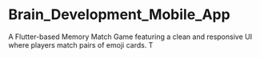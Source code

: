 # Brain_Development_Mobile_App
A Flutter-based Memory Match Game featuring a clean and responsive UI where players match pairs of emoji cards. T
